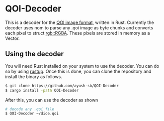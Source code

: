 # QOI-Decoder
This is a decoder for the [QOI image format](https://qoiformat.org), written in Rust. Currently the decoder uses nom to parse any .qoi image as byte chunks and converts each pixel to struct [rgb::RGBA](https://docs.rs/rgb/0.8.31/rgb/struct.RGBA.html). These pixels are stored in memory as a Vector.

## Using the decoder
You will need Rust installed on your system to use the decoder. You can do so by using [rustup](https://rustup.rs). Once this is done, you can clone the repository and install the binary as follows.
```bash
$ git clone https://github.com/ayush-sb/QOI-Decoder
$ cargo install -path QOI-Decoder
```
After this, you can use the decoder as shown
```bash
# decode any .qoi file
$ QOI-Decoder ~/dice.qoi
```

